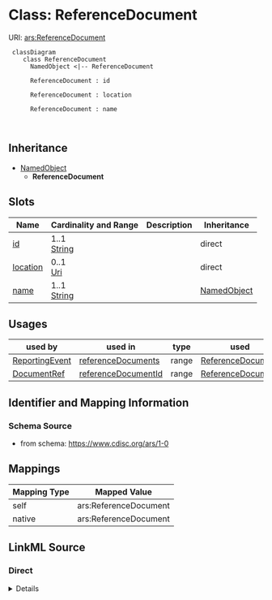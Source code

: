 # Class: ReferenceDocument



URI: [ars:ReferenceDocument](https://www.cdisc.org/ars/1-0/ReferenceDocument)



```mermaid
 classDiagram
    class ReferenceDocument
      NamedObject <|-- ReferenceDocument
      
      ReferenceDocument : id
        
      ReferenceDocument : location
        
      ReferenceDocument : name
        
      
```





## Inheritance
* [NamedObject](NamedObject.md)
    * **ReferenceDocument**



## Slots

| Name | Cardinality and Range | Description | Inheritance |
| ---  | --- | --- | --- |
| [id](id.md) | 1..1 <br/> [String](String.md) |  | direct |
| [location](location.md) | 0..1 <br/> [Uri](Uri.md) |  | direct |
| [name](name.md) | 1..1 <br/> [String](String.md) |  | [NamedObject](NamedObject.md) |





## Usages

| used by | used in | type | used |
| ---  | --- | --- | --- |
| [ReportingEvent](ReportingEvent.md) | [referenceDocuments](referenceDocuments.md) | range | [ReferenceDocument](ReferenceDocument.md) |
| [DocumentRef](DocumentRef.md) | [referenceDocumentId](referenceDocumentId.md) | range | [ReferenceDocument](ReferenceDocument.md) |






## Identifier and Mapping Information







### Schema Source


* from schema: https://www.cdisc.org/ars/1-0





## Mappings

| Mapping Type | Mapped Value |
| ---  | ---  |
| self | ars:ReferenceDocument |
| native | ars:ReferenceDocument |





## LinkML Source

<!-- TODO: investigate https://stackoverflow.com/questions/37606292/how-to-create-tabbed-code-blocks-in-mkdocs-or-sphinx -->

### Direct

<details>
```yaml
name: ReferenceDocument
from_schema: https://www.cdisc.org/ars/1-0
rank: 1000
is_a: NamedObject
slots:
- id
- location

```
</details>

### Induced

<details>
```yaml
name: ReferenceDocument
from_schema: https://www.cdisc.org/ars/1-0
rank: 1000
is_a: NamedObject
attributes:
  id:
    name: id
    from_schema: https://www.cdisc.org/ars/1-0
    rank: 1000
    identifier: true
    alias: id
    owner: ReferenceDocument
    domain_of:
    - AnalysisCategorization
    - AnalysisCategory
    - Analysis
    - AnalysisMethod
    - Operation
    - ReferencedOperationRelationship
    - Output
    - OutputDisplay
    - DisplaySubSection
    - AnalysisSet
    - GroupingFactor
    - Group
    - DataSubset
    - ReferenceDocument
    - SponsorTerm
    range: string
    required: true
  location:
    name: location
    from_schema: https://www.cdisc.org/ars/1-0
    rank: 1000
    alias: location
    owner: ReferenceDocument
    domain_of:
    - OutputFile
    - ReferenceDocument
    range: uri
  name:
    name: name
    from_schema: https://www.cdisc.org/ars/1-0
    rank: 1000
    alias: name
    owner: ReferenceDocument
    domain_of:
    - NamedObject
    range: string
    required: true

```
</details>